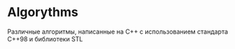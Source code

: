 # Algorythms
Различные алгоритмы, написанные на С++ с использованием стандарта С++98 и библиотеки STL
 
